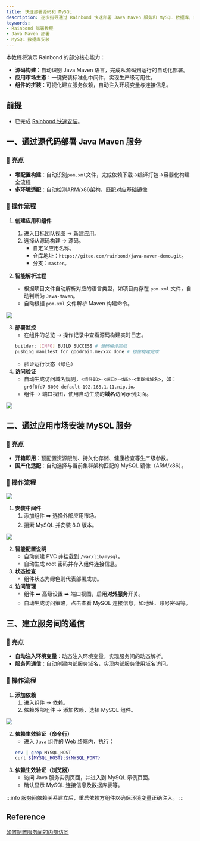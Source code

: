 ```yaml
---
title: 快速部署源码和 MySQL
description: 逐步指导通过 Rainbond 快速部署 Java Maven 服务和 MySQL 数据库，实现服务间高效通信
keywords:
- Rainbond 部署教程
- Java Maven 部署
- MySQL 数据库安装
---
```


本教程将演示 Rainbond 的部分核心能力：

- **源码构建**：自动识别 Java Maven 语言，完成从源码到运行的自动化部署。
- **应用市场生态**：一键安装标准化中间件，实现生产级可用性。
- **组件的拼装**：可视化建立服务依赖，自动注入环境变量与连接信息。

## 前提

- 已完成 [Rainbond 快速安装](/docs/quick-start/quick-install)。

## 一、通过源代码部署 Java Maven 服务

### 🚀 亮点

- **零配置构建**：自动识别`pom.xml`文件，完成依赖下载->编译打包->容器化构建全流程  
- **多环境适配**：自动检测ARM/x86架构，匹配对应基础镜像

### 🧩 操作流程

1. **创建应用和组件**  
    1. 进入目标团队视图 → 新建应用。
    2. 选择从源码构建 → 源码。
        - 自定义应用名称。
        - 仓库地址：`https://gitee.com/rainbond/java-maven-demo.git`。
        - 分支：`master`。

2. **智能解析过程**
    - 根据项目文件自动解析对应的语言类型，如项目内存在 `pom.xml` 文件，自动判断为 `Java-Maven`。
    - 自动根据 `pom.xml` 文件解析 Maven 构建命令。

![](/docs/tutorial/via-rainbond-deploy-sourceandmiddleware/source.png)

3. **部署监控**
    - 在组件的总览 → 操作记录中查看源码构建实时日志。
    ```bash
    builder: [INFO] BUILD SUCCESS # 源码编译完成
    pushing manifest for goodrain.me/xxx done # 镜像构建完成
    ```
    - 验证运行状态（绿色）
4. **访问验证**
    - 自动生成访问域名规则，`<组件ID>-<端口>-<NS>-<集群根域名>`，如：`gr6f8fd7-5000-default-192.168.1.11.nip.io`。
    - 组件 → 端口视图，使用自动生成的**域名**访问示例页面。

![](/docs/tutorial/via-rainbond-deploy-sourceandmiddleware/access.png)

## 二、通过应用市场安装 MySQL 服务

### 🚀 亮点

- **开箱即用**：预配置资源限制、持久化存储、健康检查等生产级参数。
- **国产化适配**：自动选择与当前集群架构匹配的 MySQL 镜像（ARM/x86）。

### 🧩 操作流程

![](/docs/tutorial/via-rainbond-deploy-sourceandmiddleware/store.png)

1. **安装中间件** 
    1. 添加组件 ➡️ 选择外部应用市场。
    2. 搜索 MySQL 并安装 8.0 版本。

![](/docs/tutorial/via-rainbond-deploy-sourceandmiddleware/install-mysql.png)

2. **智能配置说明**
    - 自动创建 PVC 并挂载到 `/var/lib/mysql`。
    - 自动生成 root 密码并存入组件连接信息。
3. **状态检查**  
    - 组件状态为绿色则代表部署成功。
4. **访问管理**
    - 组件 ➡️ 高级设置 ➡️ 端口视图，启用**对外服务**开关。
    - 自动生成访问策略，点击查看 MySQL 连接信息，如地址、账号密码等。

## 三、建立服务间的通信

### 🚀 亮点

- **自动注入环境变量**：动态注入环境变量，实现服务间的动态解析。
- **服务间通信**：自动创建内部服务域名，实现内部服务使用域名访问。

### 🧩 操作流程

1. **添加依赖**
    1. 进入组件 → 依赖。
    2. 依赖外部组件 → 添加依赖，选择 MySQL 组件。

![](/docs/tutorial/via-rainbond-deploy-sourceandmiddleware/dep-mysql.png)

2. **依赖生效验证（命令行）**
    - 进入 `Java` 组件的 Web 终端内，执行：
    ```bash
    env | grep MYSQL_HOST
    curl ${MYSQL_HOST}:${MYSQL_PORT}
    ```
3. **依赖生效验证（浏览器）**
    - 访问 Java 服务实例页面，并进入到 MySQL 示例页面。
    - 确认显示 MySQL 连接信息及数据库表等。

:::info
服务间依赖关系建立后，重启依赖方组件以确保环境变量正确注入。
::: 

## Reference

[如何配置服务间的内部访问](#)